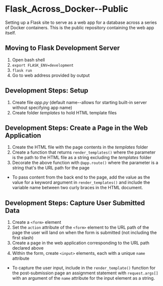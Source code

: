 # Flask_Across_Docker--Public
Setting up a Flask site to serve as a web app for a database across a series of Docker containers. This is the public repository containing the web app itself.

## Moving to Flask Development Server
1. Open bash shell
2. `export FLASK_ENV=development`
3. `flask run`
4. Go to web address provided by output

## Development Steps: Setup
1. Create file *app.py* (default name--allows for starting built-in server without specifying app name)
2. Create folder *templates* to hold HTML template files

## Development Steps: Create a Page in the Web Application
1. Create the HTML file with the page contents in the *templates* folder
2. Create a function that returns `render_templates()` where the parameter is the path to the HTML file as a string excluding the *templates* folder
3. Decorate the above function with `@app.route()` where the parameter is a string that's the URL path for the page

* To pass content from the back end to the page, add the value as the value for a keyword argument in `render_templates()` and include the variable name between two curly braces in the HTML document.

## Development Steps: Capture User Submitted Data
1. Create a `<form>` element
2. Set the `action` attribute of the `<form>` element to the URL path of the page the user will land on when the form is submitted (not including the first slash)
3. Create a page in the web application corresponding to the URL path declared above
4. Within the form, create `<input>` elements, each with a unique `name` attribute

* To capture the user input, include in the `render_template()` function for the post-submission page an assignment statement with `request.args[]` with an argument of the `name` attribute for the input element as a string.